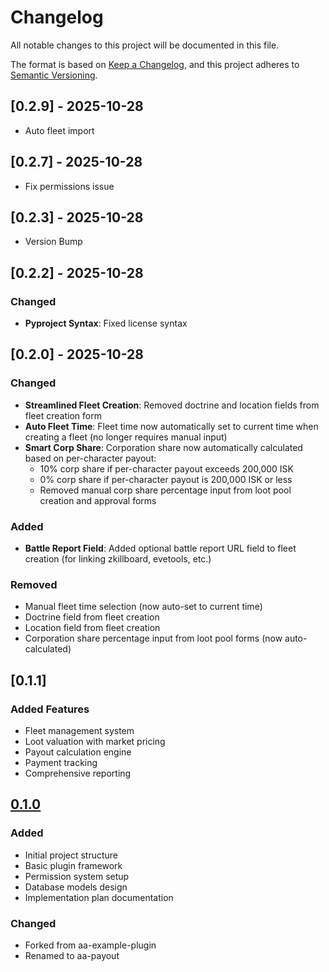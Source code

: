 # Changelog

All notable changes to this project will be documented in this file.

The format is based on [Keep a Changelog](https://keepachangelog.com/en/1.0.0/),
and this project adheres to [Semantic Versioning](https://semver.org/spec/v2.0.0.html).

## [0.2.9] - 2025-10-28

- Auto fleet import 

## [0.2.7] - 2025-10-28

- Fix permissions issue

## [0.2.3] - 2025-10-28

- Version Bump

## [0.2.2] - 2025-10-28

### Changed
- **Pyproject Syntax**: Fixed license syntax

## [0.2.0] - 2025-10-28

### Changed
- **Streamlined Fleet Creation**: Removed doctrine and location fields from fleet creation form
- **Auto Fleet Time**: Fleet time now automatically set to current time when creating a fleet (no longer requires manual input)
- **Smart Corp Share**: Corporation share now automatically calculated based on per-character payout:
  - 10% corp share if per-character payout exceeds 200,000 ISK
  - 0% corp share if per-character payout is 200,000 ISK or less
  - Removed manual corp share percentage input from loot pool creation and approval forms

### Added
- **Battle Report Field**: Added optional battle report URL field to fleet creation (for linking zkillboard, evetools, etc.)

### Removed
- Manual fleet time selection (now auto-set to current time)
- Doctrine field from fleet creation
- Location field from fleet creation
- Corporation share percentage input from loot pool forms (now auto-calculated)

## [0.1.1]

### Added Features
- Fleet management system
- Loot valuation with market pricing
- Payout calculation engine
- Payment tracking
- Comprehensive reporting

## [0.1.0] 

### Added
- Initial project structure
- Basic plugin framework
- Permission system setup
- Database models design
- Implementation plan documentation

### Changed
- Forked from aa-example-plugin
- Renamed to aa-payout

[Unreleased]: https://github.com/guarzo/aa-payout/compare/v0.1.0...HEAD
[0.1.0]: https://github.com/guarzo/aa-payout/releases/tag/v0.1.0

